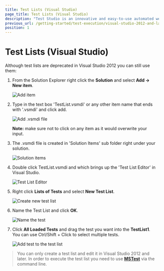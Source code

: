 ```yaml
---
title: Test Lists (Visual Studio) 
page_title: Test Lists (Visual Studio)
description: "Test Studio is an innovative and easy-to-use automated web, WPF and load testing solution. Test Studio tests support essential technologies like ASP.NET AJAX, Silverlight, PHP and MVC. HTML5, Testing framework, functional testing, performance testing, load testing, exploratory testing, manual testing."
previous_url: /getting-started/test-execution/visual-studio-2012-and-later-test-list
position: 1
---
```

# Test Lists (Visual Studio)

Although test lists are deprecated in Visual Studio 2012 you can still use them:

1. From the Solution Explorer right click the **Solution** and select **Add -> New item**.

	![Add item][1]

2. Type in the text box 'TestList.vsmdi' or any other item name that ends with '.vsmdi' and click add. 

	![Add .vsmdi file][2]

	**Note:** make sure not to click on any item as it would overwrite your input.

3. The .vsmdi file is created in 'Solution Items' sub folder right under your solution.

	![Solution items][3]

4. Double click TestList.vsmdi and which brings up the 'Test List Editor' in Visual Studio.

	![Test List Editor][4]

5. Right click **Lists of Tests** and select **New Test List**. 

	![Create new test list][5]

6. Name the Test List and click **OK**.

	![Name the test][6]

7. Click **All Loaded Tests** and drag the test you want into the **TestList1**. You can use Ctrl/Shift + Click to select multiple tests.

	![Add test to the test list][7]

> You can only create a test list and edit it in Visual Studio 2012 and later. In order to execute the test list you need to use <a href="/features/test-runners/mstest" target="_blank">**MSTest**</a> via the command line.
	

[1]: /img/general-information/test-execution/visual-studio-2012-and-later-test-list/fig1.png
[2]: /img/general-information/test-execution/visual-studio-2012-and-later-test-list/fig2.png
[3]: /img/general-information/test-execution/visual-studio-2012-and-later-test-list/fig3.png
[4]: /img/general-information/test-execution/visual-studio-2012-and-later-test-list/fig4.png
[5]: /img/general-information/test-execution/visual-studio-2012-and-later-test-list/fig5.png
[6]: /img/general-information/test-execution/visual-studio-2012-and-later-test-list/fig6.png
[7]: /img/general-information/test-execution/visual-studio-2012-and-later-test-list/fig7.png
